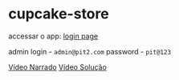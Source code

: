 # cupcake-store

accessar o app: [login page](https://mariporto13.github.io/cupcake-store/frontend/index.html)

admin login - `admin@pit2.com` password - `pit@123`

[Vídeo Narrado](https://drive.google.com/file/d/15Q-wBW3pcM5uDIdSjdOEB26RUo2mzdoq/view?usp=sharing)
[Vídeo Solução](https://drive.google.com/file/d/1qGQ3LL40ogN6leFX8HKnTZIaN2vfnQMJ/view?usp=sharing)
